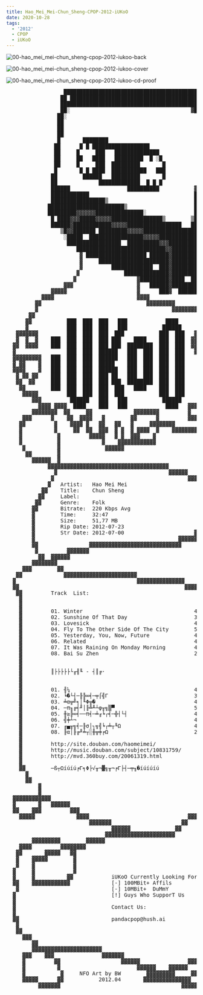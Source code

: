 ```yaml
---
title: Hao_Mei_Mei-Chun_Sheng-CPOP-2012-iUKoO
date: 2020-10-28
tags:
  - '2012'
  - CPOP
  - iUKoO
---
```


![00-hao_mei_mei-chun_sheng-cpop-2012-iukoo-back](https://goindex.65style.workers.dev/1:/Hao_Mei_Mei-Chun_Sheng-CPOP-2012-iUKoO/00-hao_mei_mei-chun_sheng-cpop-2012-iukoo-back.jpg)

![00-hao_mei_mei-chun_sheng-cpop-2012-iukoo-cover](https://goindex.65style.workers.dev/1:/Hao_Mei_Mei-Chun_Sheng-CPOP-2012-iUKoO/00-hao_mei_mei-chun_sheng-cpop-2012-iukoo-cover.jpg)

![00-hao_mei_mei-chun_sheng-cpop-2012-iukoo-cd-proof](https://goindex.65style.workers.dev/1:/Hao_Mei_Mei-Chun_Sheng-CPOP-2012-iUKoO/00-hao_mei_mei-chun_sheng-cpop-2012-iukoo-cd-proof.jpg)

<retrotxt v-slot>
<pre class="has-text-plain text-1x font-ibm_vga_8x16">
                  ███████████████████████████████████████████████░░░░░
                 ██ ███████████████████████████████████████████████░░░░░
                 █████████████████████████████████████████████  ███░░░░░░
                 ██░                                      ▓████████░░░░░░
                ██░                                         ███████░░░░░░
                ██                                           ██████░░░░░░
                ██                                            █████░░░░░░
                ██                                           █████░░░░░░
                █       ████████                             █████░░░░░░
               ██      █ █ ██████████████████                █████░░░░░░
               ██     █     ███   ██████████████             █████░░░░░░
               ██     ██   ████   █████████  █ ░█            █████░░░░░░
               ██     █     ███  █████████       █          █████░░░░░░
               █       █ █ ████  ███████████   ███          █████░░░░░░
              ██        ██████   █████████       █          █████░░░░░░
              ██             █████████████  █ █ █           █████░░░░░░
              ██████                  ██████████           ▓████░░░░░░
              ████████████                                 █████░░░░░░
              █████████████████▒                           █████░░░░░░
             ████████████████████████▒                     █████░░░░░░
             █████████▓▓▓▓▓▓███████████████░               █████░░░░░░
              █ ████▓▓▓█████▓▓▓▓▓████████████████▒        ▒█████░░██░░
              ██████▓████████████▓▓▓▓▓█████████████████   █████░░▓██░░
                 ▒█▓▓███████ █████████▓▓▓▓▓████████████████████░░███░
                  ░█████  █████████████████▓▓▓▓▓███████████████░░███░
                   █████████████████  ██████████▓▓▓████████████░░██░░
                      ████████████████████████████▓▓██████████░░▓██░░
                       ▓ ███████████████████ ██████▓██████████░░███░
                       ▓     ██████████████████████▓██████████░░███░
                       ▓         █████████████  ███▓██████████░░███░
                      ▓              ██████████████▓██████████░▓██░░
                     ▓                   ▓█████████▓████  ███░░░░░░░
                  ▓▓▓                    ▓   ██████▓█████████░░░░░░
              ▓▓▓▓▓                      ▓      ███▓  ██████░░░░░░
           ▓▓▓▓                          ▓▓▓▓
         ▓▓                                 ▓▓▓▓▓▓▓▓▓
         ▓                                          ▓▓▓▓▓▓▓▓▓▓▓
       ▓▓                                                     ▓▓▓▓▓▓
      ▓▓           ███  ███  ███   ███            ████              ▓▓▓▓▓▓
      ▓            ███  ███  ███   ███           ██████                   ▓▓▓
   ▓▓▓▓▓▓▓         ███  ███  ███  ███           ███  ███   ▓▓▓▓              ▓
   ▓  ▓  ▓    ███  ███  ███  ███ ███    ████    ███  ███  ▓▓   ▓▓▓▓▓▓        ▓
  ▓▓  ▓▓▓▓    ███  ███  ███  ███ ███  ████████  ███  ███  ▓▓         ▓▓▓     ▓
  ▓                ███  ███  ██████   ███  ███  ███  ███   ▓▓▓▓▓▓▓▓    ▓  ▓▓▓
  ▓▓▓▓▓▓▓▓▓   ███  ███  ███  ██████   ███  ███  ███  ███    ▓ ▓▓▓▓▓▓▓▓▓▓▓▓
  ▓ ▓▓    ▓   ███  ███  ███  █████    ███  ███  ███  ███    ▓▓      ▓▓▓
  ▓▓▓▓    ▓   ███  ███  ███  ██████   ███  ███  ███  ███     ▓▓▓▓▓▓▓▓▓
   ▓ ▓▓ ▓▓    ███  ███  ███  ███ ██   ███  ███  ███  ███              ▓▓
   ▓▓  ▓▓     ███  ███  ███  ███ ███  ████████  ███  ███    ▓▓▓▓▓▓▓    ▓
    ▓▓        ███  ███  ███  ███  ███   ████    ███  ███    ▓     ▓ ▓▓▓
     ▓▓▓▓▓         ███  ███  ███  ███           ███  ███     ▓▓▓▓▓▓▓▓
        ▓▓▓         ██████   ███   ███           ██████          ▓
          ▓▓▓▓ ▓▓▓▓  ████    ███   ███            ████   ▓▓▓▓▓▓ ▓▓
        ▓▓▓▓▓▓▓▓  ▓▓     ▓▓             ▓▓▓▓▓▓▓▓         ▓    ▓▓▓
     ▓▓▓      ▓    ▓▓  ▓▓▓▓   ▓        ▓▓      ▓         ▓▓▓▓▓▓
    ▓▓         ▓    ▓▓▓▓ ▓   ▓▓   ▓▓   ▓     ▓▓▓▓▓▓▓▓        ▓▓
    ▓          ▓     ▓▓  ▓▓  ▓▓▓  ▓ ▓  ▓ ▓▓▓▓  ▓    ▓▓▓▓▓▓▓▓▓▓
    ▓           ▓         ▓▓▓▓▓   ▓ ▓  ▓▓▓    ▓
    ▓           ▓             ▓    ▓▓▓▓▓▓▓▓▓▓▓▓
     ▓          ▓              ▓▓▓▓▓▓
      ▓▓        ▓
        ▓▓▓▓▓▓  ▓
             ▓▓▓▓▓▓▓▓▓▓▓▓▓▓▓▓▓▓▓▓▓▓▓▓▓▓▓▓▓▓▓▓▓▓▓▓▓▓
               ▓                                   ▓▓▓▓▓▓
              ▓                                          ▓▓▓
             ▓   Artist:   Hao Mei Mei                      ▓▓▓▓
           ▓▓    Title:    Chun Sheng                          ▓▓▓▓
          ▓▓     Label:                                           ▓
         ▓▓      Genre:    Folk                                    ▓
        ▓▓       Bitrate:  220 Kbps Avg                            ▓▓
        ▓        Time:     32:47                                    ▓
        ▓        Size:     51,77 MB                               ▓▓▓
        ▓        Rip Date: 2012-07-23                          ▓▓▓▓
        ▓        Str Date: 2012-07-00                      ▓▓▓▓▓
        ▓                                             ▓▓▓▓▓▓
        ▓▓                ▓▓▓▓▓▓▓▓▓▓▓▓▓▓▓▓▓▓▓▓▓▓▓▓▓▓▓▓▓
         ▓         ▓▓▓▓▓▓▓
          ▓▓  ▓▓▓▓▓▓
        ▓▓▓▓▓▓▓▓
     ▓▓▓        ▓▓
   ▓▓             ▓▓▓▓▓▓▓▓▓▓▓▓▓▓▓▓▓▓▓▓▓▓▓
  ▓                                      ▓▓▓▓▓▓▓▓▓▓▓▓▓▓▓
  ▓▓                                                    ▓▓▓▓▓▓
   ▓▓         Track  List:                                    ▓▓▓▓▓
    ▓                                                             ▓▓▓▓
    ▓                                                                ▓▓
    ▓         01. Winter                                   4:01        ▓
    ▓         02. Sunshine Of That Day                     3:57        ▓
    ▓         03. Lovesick                                 4:05        ▓
    ▓         04. Fly To The Other Side Of The City        5:46        ▓
    ▓         05. Yesterday, You, Now, Future              4:17        ▓
    ▓         06. Related                                  4:08        ▓
    ▓         07. It Was Raining On Monday Morning         4:19        ▓
    ▓         08. Bai Su Zhen                              2:14        ▓
    ▓                                                                  ▓▓
    ▓                                                                   ▓
    ▓         ║├├├├├└╓╢╙ - ┤║╔·                                          ▓
    ▓                                                                    ▓
    ▓                                                                    ▓
    ▓         01. ╢¼                                       4:01          ▓
    ▓         02. ╘�└┤─╟╠∞╡─╤⌠╣Γ                           3:57          ▓
    ▓         03. ╧α╦╝╕│╙Φ╦�                               4:05          ▓
    ▓         04. ─π╖╔╡╜│╟╩╨┴φ╥╗▒▀                         5:46          ▓
    ▓         05. ╫≥╠∞╡──π╡─╧╓╘┌╡─╬┤└┤                     4:17          ▓
    ▓         06. ╣╪┴¬                                     4:08          ▓
    ▓         07. ╓▄╥╗╡─╟σ│┐╗╣╘┌╧┬╙Ω                       4:19          ▓
    ▓         08. ╟α│╟╔╜╧┬░╫╦╪╒Ω                           2:14          ▓
    ▓                                                                    ▓
    ▓         http://site.douban.com/haomeimei/                          ▓
    ▓         http://music.douban.com/subject/10831759/                  ▓
    ▓         http://mvd.360buy.com/20061319.html                        ▓
    ▓                                                                    ▓
    ▓▓        ─ß┬Ωíúíú╒Γ╕Φ├√╥¬▓╗╥¬╒Γ├┤─╤╖�íúíúíú                         ▓
      ▓                                                                  ▓
      ▓▓                                                                 ▓
          ▓                                                              ▓
          ▓                                                              ▓
  ▓▓▓▓▓▓▓▓▓▓▓▓                                                         ▓▓▓
  ▓       ▓   ▓▓▓▓▓▓                                         ▓▓▓▓▓▓▓▓▓▓▓▓▓
  ▓▓    ▓▓▓         ▓▓▓                                     ▓▓       ▓   ▓▓▓
    ▓▓▓▓▓             ▓▓▓▓                               ▓▓▓▓  ▓▓▓▓▓▓▓     ▓
                          ▓▓▓▓▓▓▓                      ▓▓     ▓▓   ▓▓▓     ▓
                                 ▓▓▓▓▓▓              ▓▓       ▓     ▓▓▓▓▓▓▓▓
                               ▓▓▓▓▓▓▓▓▓▓▓▓▓▓▓▓▓▓▓▓▓▓          ▓▓▓▓▓▓▓▓▓▓ ▓
        ▓▓▓▓▓▓▓▓▓        ▓▓▓▓▓▓                                            ▓
    ▓▓▓▓         ▓▓▓▓▓▓▓▓                                                  ▓
   ▓▓       ▓▓▓▓▓   ▓▓                                                     ▓
   ▓    ▓▓▓▓▓        ▓                                                     ▓
   ▓    ▓            ▓                                                     ▓
  ▓     ▓            ▓                                                     ▓
  ▓     ▓          ▓▓            iUKoO Currently Looking For :             ▓
  ▓▓    ▓▓▓▓▓▓▓▓▓▓▓▓             [-] 100MBit+ Affils                       ▓
   ▓                             [-] 10MBit+  DuMmY                       ▓
  ▓                              [!] Guys Who SupporT Us                  ▓
  ▓                                                                       ▓
  ▓                              Contact Us:                              ▓
  ▓                                                                       ▓
  ▓▓                             pandacpop@hush.ai                       ▓▓
   ▓                                                                    ▓▓
   ▓▓                                                                   ▓
     ▓▓▓                                                               ▓
        ▓▓                                                            ▓▓
        ▓▓▓▓▓▓▓▓▓▓▓▓▓▓▓▓▓▓▓▓▓▓                                       ▓▓
     ▓▓▓    ▓▓▓               ▓▓▓▓▓▓▓                            ▓▓▓▓▓
     ▓         ▓▓                   ▓▓▓▓▓▓               ▓▓▓▓▓▓▓▓▓
     ▓          ▓                        ▓▓▓▓▓▓    ▓▓▓▓▓▓
     ▓           ▓     NFO Art by BW        ▓▓▓▓▓▓▓▓▓     ▓▓▓▓▓▓▓▓▓▓▓▓▓▓▓▓▓
     ▓▓▓▓▓      ▓▓           2012.04       ▓▓▓▓▓▓▓▓▓▓▓▓▓▓▓                 ▓▓
          ▓▓▓▓▓▓▓                                      ▓▓▓▓▓▓▓▓▓▓▓          ▓
                                                                  ▓▓▓▓▓▓▓▓▓▓▓
<span class="dos-cursor">_</span></pre>
</retrotxt>

<a-player 
    :options="{
        audio: [
          {
            name: '冬',
            artist: '好妹妹樂隊',
            url: 'https://goindex.65style.workers.dev/1:/Hao_Mei_Mei-Chun_Sheng-CPOP-2012-iUKoO/01-hao_mei_mei-winter.mp3',
            cover: 'https://goindex.65style.workers.dev/1:/Hao_Mei_Mei-Chun_Sheng-CPOP-2012-iUKoO/00-hao_mei_mei-chun_sheng-cpop-2012-iukoo-cover.jpg',
            theme: '#ebd0c2'
          },
        ]
    }"
/>


<download url="https://www83.zippyshare.com/v/ISRN4jst/file.html"/>



